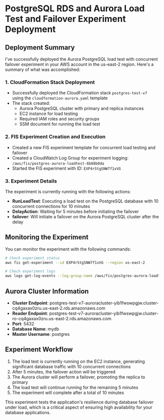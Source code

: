 # PostgreSQL RDS and Aurora Load Test and Failover Experiment Deployment

## Deployment Summary

I've successfully deployed the Aurora PostgreSQL load test with concurrent failover experiment in your AWS account in the us-east-2 region. Here's a summary of what was accomplished:

### 1. CloudFormation Stack Deployment
- Successfully deployed the CloudFormation stack `postgres-test-v7` using the `cloudformation-aurora.yaml` template
- The stack created:
  - Aurora PostgreSQL cluster with primary and replica instances
  - EC2 instance for load testing
  - Required IAM roles and security groups
  - SSM document for running the load test

### 2. FIS Experiment Creation and Execution
- Created a new FIS experiment template for concurrent load testing and failover
- Created a CloudWatch Log Group for experiment logging: `/aws/fis/postgres-aurora-loadtest-6b88b0da`
- Started the FIS experiment with ID: `EXP4rStgSNW7f1xVG`

### 3. Experiment Details
The experiment is currently running with the following actions:
- **RunLoadTest**: Executing a load test on the PostgreSQL database with 10 concurrent connections for 10 minutes
- **DelayAction**: Waiting for 5 minutes before initiating the failover
- **failover**: Will initiate a failover on the Aurora PostgreSQL cluster after the delay

## Monitoring the Experiment

You can monitor the experiment with the following commands:

```bash
# Check experiment status
aws fis get-experiment --id EXP4rStgSNW7f1xVG --region us-east-2

# Check experiment logs
aws logs get-log-events --log-group-name /aws/fis/postgres-aurora-loadtest-6b88b0da --log-stream-name EXP4rStgSNW7f1xVG --region us-east-2
```

## Aurora Cluster Information

- **Cluster Endpoint**: postgres-test-v7-auroracluster-yib1fwswpgjw.cluster-cq4gaxax0zru.us-east-2.rds.amazonaws.com
- **Reader Endpoint**: postgres-test-v7-auroracluster-yib1fwswpgjw.cluster-ro-cq4gaxax0zru.us-east-2.rds.amazonaws.com
- **Port**: 5432
- **Database Name**: mydb
- **Master Username**: postgres

## Experiment Workflow

1. The load test is currently running on the EC2 instance, generating significant database traffic with 10 concurrent connections
2. After 5 minutes, the failover action will be triggered
3. The Aurora cluster will perform a failover, promoting the replica to primary
4. The load test will continue running for the remaining 5 minutes
5. The experiment will complete after a total of 10 minutes

This experiment tests the application's resilience during database failover under load, which is a critical aspect of ensuring high availability for your database applications.
